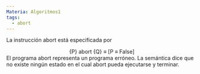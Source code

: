 ```yaml
---
Materia: Algoritmos1
tags:
  - abort
---
```

La instrucción abort está especificada por
<center>{P} abort {Q} ≡ [P ≡ False]</center>
El programa abort representa un programa erróneo. La semántica dice que no existe ningún estado en el cual abort pueda ejecutarse y terminar.